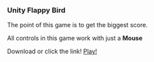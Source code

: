 ### Unity Flappy Bird

The point of this game is to get the biggest score. 

All controls in this game work with just a **Mouse**

Download or click the link!
[Play!](https://play.unity.com/mg/other/webgl-builds-375081) 
